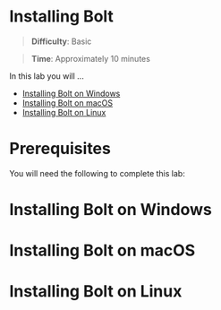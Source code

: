 # Installing Bolt

> **Difficulty**: Basic

> **Time**: Approximately 10 minutes

In this lab you will ...

- [Installing Bolt on Windows](#installing-bolt-on-windows)
- [Installing Bolt on macOS](#installing-bolt-on-macos)
- [Installing Bolt on Linux](#installing-bolt-on-linux)

# Prerequisites

You will need the following to complete this lab:

# Installing Bolt on Windows

# Installing Bolt on macOS

# Installing Bolt on Linux
